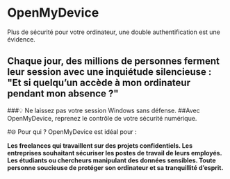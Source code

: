 # OpenMyDevice
Plus de sécurité pour votre ordinateur, une double authentification est une évidence.  

## Chaque jour, des millions de personnes ferment leur session avec une inquiétude silencieuse : "Et si quelqu’un accède à mon ordinateur pendant mon absence ?"

###💡 Ne laissez pas votre session Windows sans défense.
##Avec OpenMyDevice, reprenez le contrôle de votre sécurité numérique.

#🌐 Pour qui ?
OpenMyDevice est idéal pour :

**Les freelances qui travaillent sur des projets confidentiels.
Les entreprises souhaitant sécuriser les postes de travail de leurs employés.
Les étudiants ou chercheurs manipulant des données sensibles.
Toute personne soucieuse de protéger son ordinateur et sa tranquillité d’esprit.**
